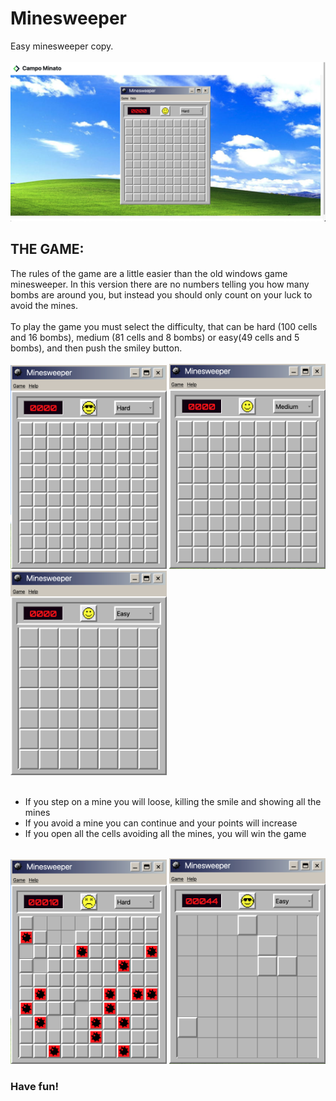# Minesweeper
Easy minesweeper copy. <br><br>
<img src="img/Screen-all.png" width="800px">

<h2><strong>THE GAME:</strong></h2>
The rules of the game are a little easier than the old windows game minesweeper. In this version there are no numbers telling you how many bombs are around you, but instead you should only count on your luck to avoid the mines.  
<br>
<br>
To play the game you must select the difficulty, that can be hard (100 cells and 16 bombs), medium (81 cells and 8 bombs) or easy(49 cells and 5 bombs), and then push the smiley button.
<br>
<br>
<img src="img/Screen-hard.png" width="250px">
<img src="img/Screen-medium.png" width="250px">
<img src="img/Screen-easy.png" width="250px">
<br>
<br>
<ul>
<li>If you step on a mine you will loose, killing the smile and showing all the mines</li>
<li>If you avoid a mine you can continue and your points will increase</li>
<li>If you open all the cells avoiding all the mines, you will win the game</li>
</ul>
<br>

<img src="img/Screen-loose.png" width="250px">
<img src="img/Screen-win.png" width="250px">
<br>
<h3><strong>Have fun!</strong></h3>